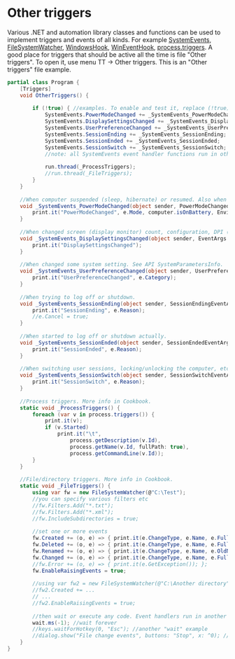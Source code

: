 # Other triggers
Various .NET and automation library classes and functions can be used to implement triggers and events of all kinds.
For example <a href='https://www.google.com/search?q=Microsoft.Win32.SystemEvents+class'>SystemEvents</a>, <a href='https://www.google.com/search?q=System.IO.FileSystemWatcher+class'>FileSystemWatcher</a>, <a href='/api/Au.More.WindowsHook.html'>WindowsHook</a>, <a href='/api/Au.More.WinEventHook.html'>WinEventHook</a>, <a href='/api/Au.process.triggers.html'>process.triggers</a>.
A good place for triggers that should be active all the time is file "Other triggers". To open it, use menu TT -> Other triggers.
This is an "Other triggers" file example.

```csharp
partial class Program {
	[Triggers]
	void OtherTriggers() {
		
		if (!true) { //examples. To enable and test it, replace (!true) with (true) and run this script.
			SystemEvents.PowerModeChanged += _SystemEvents_PowerModeChanged;
			SystemEvents.DisplaySettingsChanged += _SystemEvents_DisplaySettingsChanged;
			SystemEvents.UserPreferenceChanged += _SystemEvents_UserPreferenceChanged;
			SystemEvents.SessionEnding += _SystemEvents_SessionEnding;
			SystemEvents.SessionEnded += _SystemEvents_SessionEnded;
			SystemEvents.SessionSwitch += _SystemEvents_SessionSwitch;
			//note: all SystemEvents event handler functions run in other thread.
			
			run.thread(_ProcessTriggers);
			//run.thread(_FileTriggers);
		}
	}
	
	//When computer suspended (sleep, hibernate) or resumed. Also when power mode changed (battery/AC etc).
	void _SystemEvents_PowerModeChanged(object sender, PowerModeChangedEventArgs e) {
		print.it("PowerModeChanged", e.Mode, computer.isOnBattery, Environment.CurrentManagedThreadId);
	}
	
	//When changed screen (display monitor) count, configuration, DPI (text size, scaling), resolution or other properties.
	void _SystemEvents_DisplaySettingsChanged(object sender, EventArgs e) {
		print.it("DisplaySettingsChanged");
	}
	
	//When changed some system setting. See API SystemParametersInfo.
	void _SystemEvents_UserPreferenceChanged(object sender, UserPreferenceChangedEventArgs e) {
		print.it("UserPreferenceChanged", e.Category);
	}
	
	//When trying to log off or shutdown.
	void _SystemEvents_SessionEnding(object sender, SessionEndingEventArgs e) {
		print.it("SessionEnding", e.Reason);
		//e.Cancel = true;
	}
	
	//When started to log off or shutdown actually.
	void _SystemEvents_SessionEnded(object sender, SessionEndedEventArgs e) {
		print.it("SessionEnded", e.Reason);
	}
	
	//When switching user sessions, locking/unlocking the computer, etc.
	void _SystemEvents_SessionSwitch(object sender, SessionSwitchEventArgs e) {
		print.it("SessionSwitch", e.Reason);
	}
	
	//Process triggers. More info in Cookbook.
	static void _ProcessTriggers() {
		foreach (var v in process.triggers()) {
			print.it(v);
			if (v.Started)
				print.it("\t",
					process.getDescription(v.Id),
					process.getName(v.Id, fullPath: true),
					process.getCommandLine(v.Id));
		}
	}
	
	//File/directory triggers. More info in Cookbook.
	static void _FileTriggers() {
		using var fw = new FileSystemWatcher(@"C:\Test");
		//you can specify various filters etc
		//fw.Filters.Add("*.txt");
		//fw.Filters.Add("*.xml");
		//fw.IncludeSubdirectories = true;
		
		//set one or more events
		fw.Created += (o, e) => { print.it(e.ChangeType, e.Name, e.FullPath); };
		fw.Deleted += (o, e) => { print.it(e.ChangeType, e.Name, e.FullPath); };
		fw.Renamed += (o, e) => { print.it(e.ChangeType, e.Name, e.OldName); };
		fw.Changed += (o, e) => { print.it(e.ChangeType, e.Name, e.FullPath); };
		//fw.Error += (o, e) => { print.it(e.GetException()); };
		fw.EnableRaisingEvents = true;
		
		//using var fw2 = new FileSystemWatcher(@"C:\Another directory");
		//fw2.Created += ...
		// ...
		//fw2.EnableRaisingEvents = true;
		
		//then wait or execute any code. Event handlers run in another thread.
		wait.ms(-1); //wait forever
		//keys.waitForHotkey(0, "Esc"); //another "wait" example
		//dialog.show("File change events", buttons: "Stop", x: ^0); //another "wait" example
	}
}
```

